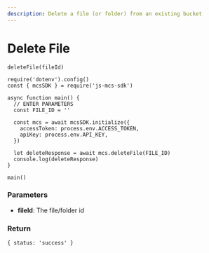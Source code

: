 ```yaml
---
description: Delete a file (or folder) from an existing bucket
---
```


# Delete File

`deleteFile(fileId)`

```
require('dotenv').config()
const { mcsSDK } = require('js-mcs-sdk')

async function main() {
  // ENTER PARAMETERS
  const FILE_ID = ''

  const mcs = await mcsSDK.initialize({
    accessToken: process.env.ACCESS_TOKEN,
    apiKey: process.env.API_KEY,
  })
  
  let deleteResponse = await mcs.deleteFile(FILE_ID)
  console.log(deleteResponse)
}

main()
```

### Parameters

* **fileId**: The file/folder id

### Return

```
{ status: 'success' }
```
